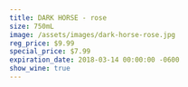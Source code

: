 ```yaml
---
title: DARK HORSE - rose
size: 750mL
image: /assets/images/dark-horse-rose.jpg
reg_price: $9.99
special_price: $7.99
expiration_date: 2018-03-14 00:00:00 -0600
show_wine: true
---
```


